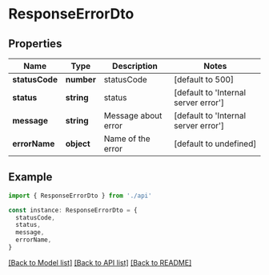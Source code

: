 # ResponseErrorDto

## Properties

| Name           | Type       | Description         | Notes                                |
| -------------- | ---------- | ------------------- | ------------------------------------ |
| **statusCode** | **number** | statusCode          | [default to 500]                     |
| **status**     | **string** | status              | [default to 'Internal server error'] |
| **message**    | **string** | Message about error | [default to 'Internal server error'] |
| **errorName**  | **object** | Name of the error   | [default to undefined]               |

## Example

```typescript
import { ResponseErrorDto } from './api'

const instance: ResponseErrorDto = {
  statusCode,
  status,
  message,
  errorName,
}
```

[[Back to Model list]](../README.md#documentation-for-models) [[Back to API list]](../README.md#documentation-for-api-endpoints) [[Back to README]](../README.md)
